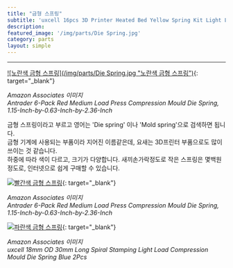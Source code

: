 ```yaml
---
title: "금형 스프링"
subtitle: 'uxcell 16pcs 3D Printer Heated Bed Yellow Spring Kit Light Load Compression Leveling Springs 25mm/0.98 Inch'
description:
featured_image: '/img/parts/Die Spring.jpg'
category: parts
layout: simple
---
```


***

[![노란색 금형 스프링](/img/parts/Die Spring.jpg "노란색 금형 스프링")](https://amzn.to/3uxoTp1){: target="_blank"}

*Amazon Associates 이미지*<br>
*Antrader 6-Pack Red Medium Load Press Compression Mould Die Spring, 1.15-Inch-by-0.63-Inch-by-2.36-Inch*

금형 스프링이라고 부르고 영어는 'Die spring' 이나 'Mold spring'으로 검색하면 됩니다.  
금형 기계에 사용되는 부품이라 지어진 이름같은데, 요새는 3D프린터 부품으로도 많이 쓰이는 것 같습니다.  
하중에 따라 색이 다르고, 크기가 다양합니다. 새끼손가락정도로 작은 스프링은 몇백원정도로, 인터넷으로 쉽게 구매할 수 있습니다.

[![빨간색 금형 스프링](//ws-na.amazon-adsystem.com/widgets/q?_encoding=UTF8&ASIN=B07HNYLSM1&Format=_SL500_&ID=AsinImage&MarketPlace=US&ServiceVersion=20070822&WS=1&tag=dogox-20&language=en_US "빨간색 금형 스프링")](https://www.amazon.com/Antrader-Compression-1-15-Inch-0-63-Inch-2-36-Inch/dp/B07HNYLSM1/ref=as_li_ss_il?dchild=1&keywords=die+spring&qid=1589524955&sr=8-7&linkCode=li3&tag=dogox-20&linkId=4d59f6b6d85d4d0d28fc98cd5ed21363&language=en_US){: target="_blank"}

*Amazon Associates 이미지*<br>
*Antrader 6-Pack Red Medium Load Press Compression Mould Die Spring, 1.15-Inch-by-0.63-Inch-by-2.36-Inch*


[![파란색 금형 스프링](//ws-na.amazon-adsystem.com/widgets/q?_encoding=UTF8&ASIN=B07LBWV4ZF&Format=_SL500_&ID=AsinImage&MarketPlace=US&ServiceVersion=20070822&WS=1&tag=dogox-20&language=en_US "파란색 금형 스프링")](https://www.amazon.com/dp/B07LBWV4ZF/ref=as_li_ss_il?psc=1&pd_rd_i=B07LBWV4ZF&pd_rd_w=Ki7Yp&pf_rd_p=48d372c1-f7e1-4b8b-9d02-4bd86f5158c5&pd_rd_wg=8ezo7&pf_rd_r=DQB1GY979WS8W1VKKMTX&pd_rd_r=cbcb470f-05c4-4afb-9d08-9061fc040464&spLa=ZW5jcnlwdGVkUXVhbGlmaWVyPUEyUFRCMlRTNU5WU1A4JmVuY3J5cHRlZElkPUEwOTIxMDUyTVNFNUo3NjFNQkFVJmVuY3J5cHRlZEFkSWQ9QTA1OTA3ODdUUVJCUFlLSTQxNzQmd2lkZ2V0TmFtZT1zcF9kZXRhaWwmYWN0aW9uPWNsaWNrUmVkaXJlY3QmZG9Ob3RMb2dDbGljaz10cnVl&linkCode=li3&tag=dogox-20&linkId=87bb625973d5dee5edd310f6c34b4dea&language=en_US){: target="_blank"}

*Amazon Associates 이미지*<br>
*uxcell 18mm OD 30mm Long Spiral Stamping Light Load Compression Mould Die Spring Blue 2Pcs*
